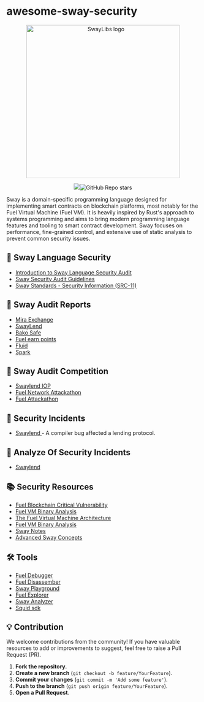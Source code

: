 # awesome-sway-security

<p align="center">
    <picture>
        <source media="(prefers-color-scheme: dark)" srcset="images/awesome-sway-security-logo-dark-theme.png">
        <img alt="SwayLibs logo" width="400px" src="images/awesome-sway-security-logo-light-theme.png">
    </picture>
    <br>


<p align="center">
     <img src="https://awesome.re/badge.svg" /><img alt="GitHub Repo stars" 		 src="https://img.shields.io/github/stars/exvulsec/awesome-sway-security">
</p>   




Sway is a domain-specific programming language designed for implementing smart contracts on blockchain platforms, most notably for the Fuel  Virtual Machine (Fuel VM). It is heavily inspired by Rust's approach to  systems programming and aims to bring modern programming language  features and tooling to smart contract development. Sway focuses on  performance, fine-grained control, and extensive use of static analysis  to prevent common security issues.



## 🔐 Sway Language Security


* [Introduction to Sway Language Security Audit](https://exvul.com/introduction-to-the-sway-language-security-audit/) 
* [Sway Security Audit Guidelines](https://exvul.com/sway-security-guidelines/)
* [Sway Standards - Security Information (SRC-11)](https://docs.fuel.network/docs/sway-standards/src-11-security-information/)



## 📝 Sway Audit Reports

* [Mira Exchange](https://docs.mira.ly/developer-guides/security-audit) 
* [SwayLend](https://github.com/Swaylend/swaylend-monorepo/tree/develop/audits)
* [Bako Safe](https://github.com/Quillhash/QuillAudit_Reports/blob/master/Bako%20Safe%20Sway%20Smart%20Contracts%20Audit%20Report%20-%20QuillAudits.pdf)
* [Fuel earn points](https://app.fuel.network/earn-points/report-audit-hexens.pdf)
* [Fluid](https://drive.google.com/file/d/1qhiI26aB9MTXfo-hLW8Qy9ki2ueCudKN/view)
* [Spark](https://docs.sprk.fi/security/audit-report)




## 🥇 Sway Audit Competition

* [Swaylend IOP](https://reports.immunefi.com/swaylend_iop)
* [Fuel Network Attackathon](https://drive.google.com/file/d/1L-8jHGhR8UqvRlHRhUXXreSRkGUVJsPU/view)
* [Fuel Attackathon](https://medium.com/immunefi/top-5-bugs-from-the-fuel-attackathon-80eda8920505)






## 🚨 Security Incidents

* [Swaylend ](https://x.com/EXVULSEC/status/1853448371945525434) - A compiler bug affected a lending protocol.



## 🔬 Analyze Of Security Incidents

* [Swaylend](https://x.com/EXVULSEC/status/1853448371945525434)



## 📚 Security Resources

* [Fuel Blockchain Critical Vulnerability](https://github.com/minato7namikazi/Fuel-Blockchain-Critical-Vulnerability)
* [Fuel VM Binary Analysis](https://jtriley.substack.com/p/fuel-vm-binary-analysis)
* [The Fuel Virtual Machine Architecture](https://jtriley.substack.com/p/the-fuel-virtual-machine-architecture)
* [Fuel VM Binary Analysis](https://jtriley.substack.com/p/fuel-vm-binary-analysis)
* [Sway Notes](https://github.com/jecikpo/Audit-Notes/blob/main/Sway-storage.md)
* [Advanced Sway Concepts](https://x.com/immunefi/status/1803118910494884317)



## 🛠️ Tools

* [Fuel Debugger](https://github.com/fuellabs/fuel-debugger)
* [Fuel Disassember](https://github.com/otrho/fuel-dis)
* [Sway Playground](https://github.com/FuelLabs/sway-playground)
* [Fuel Explorer](https://app.fuel.network/)
* [Sway Analyzer](https://github.com/ourovoros-io/sway-analyzer)
* [Squid sdk](https://github.com/subsquid/squid-sdk)



## 💡 Contribution

We welcome contributions from the community! If you have valuable  resources to add or improvements to suggest, feel free to raise a Pull  Request (PR).

1. **Fork the repository.**
2. **Create a new branch** (`git checkout -b feature/YourFeature`).
3. **Commit your changes** (`git commit -m 'Add some feature'`).
4. **Push to the branch** (`git push origin feature/YourFeature`).
5. **Open a Pull Request**.
